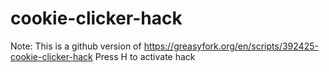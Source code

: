 # cookie-clicker-hack
Note: This is a github version of https://greasyfork.org/en/scripts/392425-cookie-clicker-hack 
Press H to activate hack
